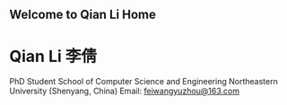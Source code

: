 ## Welcome to Qian Li Home
<!-- <table border="0"> -->
<!--   <tr>
    <td width="75%">
      <h1>Qian Li 李倩</h1>
      <p><b>PhD Student</b></p>
      <p><b>School of Computer Science and Engineering</b></p>
      <p><b>Northeastern University (Shenyang, China)</b></p>
      <p><b>Email: feiwangyuzhou@163.com</b></p>
    </td> -->
<!--     <td width="25%">
      <p>
      <img src="/liqian.jpg" width="100%" /> 
      </p>
    </td> -->
<!--   </tr>
</table> -->

# Qian Li 李倩
PhD Student
School of Computer Science and Engineering
Northeastern University (Shenyang, China)
Email: feiwangyuzhou@163.com
